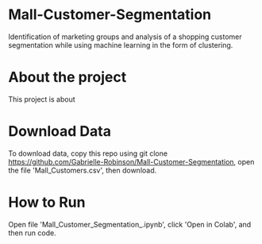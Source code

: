 # Mall-Customer-Segmentation
Identification of marketing groups and analysis of a shopping customer segmentation while using machine learning in the form of clustering.

# About the project
This project is about 

# Download Data
To download data, copy this repo using git clone https://github.com/Gabrielle-Robinson/Mall-Customer-Segmentation, open the file 'Mall_Customers.csv', then download.

# How to Run
Open file 'Mall_Customer_Segmentation_.ipynb', click 'Open in Colab', and then run code.
